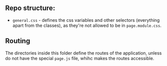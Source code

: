 
## Repo structure:
- `general.css` - defines the css variables and other selectors (everything apart from the classes), as they're not 
allowed to be in `page.module.css`.

## Routing 
The directories inside this folder define the routes of the application, unless do not have the special `page.js` file, 
whihc makes the routes accessible.

